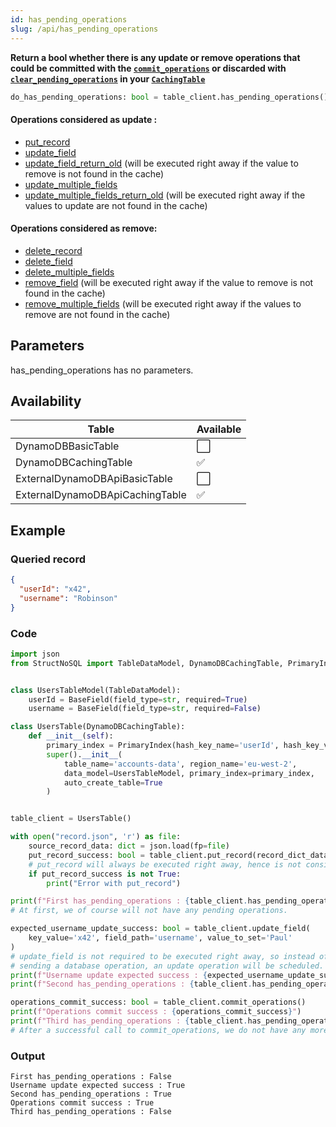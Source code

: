 ```yaml
---
id: has_pending_operations
slug: /api/has_pending_operations
---
```


**Return a bool whether there is any update or remove operations that could be committed with the
[```commit_operations```](../api/commit_operations.md) or discarded with 
[```clear_pending_operations```](../api/clear_pending_operations.md) in your 
[```CachingTable```](../caching_table/introduction.md)**

```python
do_has_pending_operations: bool = table_client.has_pending_operations()
```

#### Operations considered as update :
- [put_record](../api/put_record.md)
- [update_field](../api/update_field.md)
- [update_field_return_old](../api/update_field.md) (will be executed right away if the value to remove is not found in the cache)
- [update_multiple_fields](../api/update_multiple_fields.md)
- [update_multiple_fields_return_old](../api/update_multiple_fields.md) (will be executed right away if the values to update are not found in the cache)


#### Operations considered as remove:  
- [delete_record](../api/delete_record.md)
- [delete_field](../api/delete_field.md)
- [delete_multiple_fields](../api/delete_multiple_fields.md)
- [remove_field](../api/remove_field.md) (will be executed right away if the value to remove is not found in the cache)
- [remove_multiple_fields](../api/remove_multiple_fields.md) (will be executed right away if the values to remove are not found in the cache)

## Parameters

has_pending_operations has no parameters.
 
## Availability

| Table | Available |
| ----- | :-------- |
| DynamoDBBasicTable | ⬜
| DynamoDBCachingTable | ✅
| ExternalDynamoDBApiBasicTable | ⬜
| ExternalDynamoDBApiCachingTable | ✅

## Example


### Queried record
```json
{
  "userId": "x42",
  "username": "Robinson"
}
```

### Code
```python
import json
from StructNoSQL import TableDataModel, DynamoDBCachingTable, PrimaryIndex, BaseField


class UsersTableModel(TableDataModel):
    userId = BaseField(field_type=str, required=True)
    username = BaseField(field_type=str, required=False)

class UsersTable(DynamoDBCachingTable):
    def __init__(self):
        primary_index = PrimaryIndex(hash_key_name='userId', hash_key_variable_python_type=str)
        super().__init__(
            table_name='accounts-data', region_name='eu-west-2',
            data_model=UsersTableModel, primary_index=primary_index,
            auto_create_table=True
        )


table_client = UsersTable()

with open("record.json", 'r') as file:
    source_record_data: dict = json.load(fp=file)
    put_record_success: bool = table_client.put_record(record_dict_data=source_record_data)
    # put_record will always be executed right away, hence is not considered a pending_operation
    if put_record_success is not True:
        print("Error with put_record")

print(f"First has_pending_operations : {table_client.has_pending_operations()}")
# At first, we of course will not have any pending operations.

expected_username_update_success: bool = table_client.update_field(
    key_value='x42', field_path='username', value_to_set='Paul'
)
# update_field is not required to be executed right away, so instead of directly
# sending a database operation, an update operation will be scheduled.
print(f"Username update expected success : {expected_username_update_success}")
print(f"Second has_pending_operations : {table_client.has_pending_operations()}")

operations_commit_success: bool = table_client.commit_operations()
print(f"Operations commit success : {operations_commit_success}")
print(f"Third has_pending_operations : {table_client.has_pending_operations()}")
# After a successful call to commit_operations, we do not have any more pending operations to send.

```

### Output
```
First has_pending_operations : False
Username update expected success : True
Second has_pending_operations : True
Operations commit success : True
Third has_pending_operations : False
```
        
